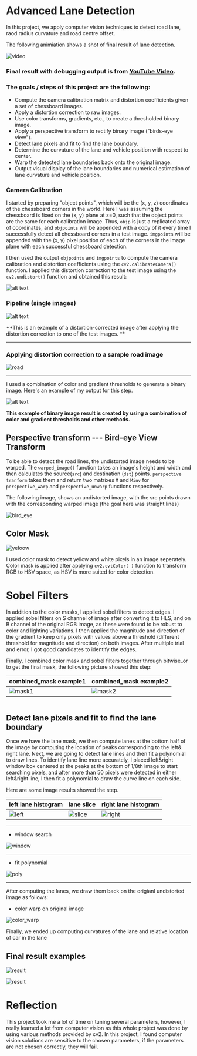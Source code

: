 
# Advanced Lane Detection


In this project, we apply computer vision techniques to detect road lane, raod radius curvature and road centre offset. 

The following animiation shows a shot of final result of lane detection.

![video](video.gif)


### Final result with debugging output is from [YouTube Video](https://youtu.be/-1EuZM6DsiA).



### The goals / steps of this project are the following:


* Compute the camera calibration matrix and distortion coefficients given a set of chessboard images.
* Apply a distortion correction to raw images.
* Use color transforms, gradients, etc., to create a thresholded binary image.
* Apply a perspective transform to rectify binary image ("birds-eye view").
* Detect lane pixels and fit to find the lane boundary.
* Determine the curvature of the lane and vehicle position with respect to center.
* Warp the detected lane boundaries back onto the original image.
* Output visual display of the lane boundaries and numerical estimation of lane curvature and vehicle position.

[//]: # (Image References)

[image1]: ./examples/undistort_output.png "Undistorted"
[image2]: ./test_images/test1.jpg "Road Transformed"
[image3]: ./examples/binary_combo_example.jpg "Binary Example"
[image4]: ./examples/warped_straight_lines.jpg "Warp Example"
[image5]: ./examples/color_fit_lines.jpg "Fit Visual"
[image6]: ./examples/example_output.jpg "Output"
[video1]: ./project_video.mp4 "Video"



### Camera Calibration

I started by preparing "object points", which will be the (x, y, z) coordinates of the chessboard corners in the world. Here I was assuming the chessboard is fixed on the (x, y) plane at z=0, such that the object points are the same for each calibration image.  Thus, `objp` is just a replicated array of coordinates, and `objpoints` will be appended with a copy of it every time I successfully detect all chessboard corners in a test image.  `imgpoints` will be appended with the (x, y) pixel position of each of the corners in the image plane with each successful chessboard detection.  

I then used the output `objpoints` and `imgpoints` to compute the camera calibration and distortion coefficients using the `cv2.calibrateCamera()` function.  I applied this distortion correction to the test image using the `cv2.undistort()` function and obtained this result: 

![alt text](./examples/undistort_output.png)

### Pipeline (single images)

![alt text](./examples/test1.png)

**This is an example of a distortion-corrected image after applying the distortion correction to one of the test images. **

---

### Applying distortion correction to a sample road image
![road](./examples/undist_road.png)

---

I used a combination of color and gradient thresholds to generate a binary image.  Here's an example of my output for this step. 

![alt text](./examples/binary_combo_example.jpg)

**This example of binary image result is created by using a combination of color and gradient thresholds and other methods.**

## Perspective transform --- Bird-eye View Transform


To be able to detect the road lines, the undistorted image needs to be warped. The `warped_image()` function takes an image's height and width and then calculates the source(`src`) and destination (`dst`) points. `perspective tranform` takes them and return two matrixes `M` and `Minv` for `perspective_warp` and `perspective_unwarp` functions respectively. 

The following image, shows an undistorted image, with the src points drawn with the corresponding warped image (the goal here was straight lines)

![bird_eye](./examples/bird_eye.png)


## Color Mask


![yeloow](./examples/y_w_line.png)

I used color mask to detect yellow and white pixels in an image seperately. Color mask is applied after applying `cv2.cvtColor( )` function to transform RGB to HSV space, as HSV is more suited for color detection.

# Sobel Filters

In addition to the color masks, I applied sobel filters to detect edges. I applied sobel filters on S channel of image after converting it to HLS, and on B channel of the original RGB image, as these were found to be robust to color and lighting variations. I then applied the magnitude and direction of the gradient to keep only pixels with values above a threshold (different threshold for magnitude and direction) on both images. After multiple trial and error, I got good candidates to identify the edges.

Finally, I combined color mask and sobel filters together through bitwise_or to get the final mask, the following picture showed this step:


|      combined_mask example1   | combined_mask example2 |
|:------------------------------|:-----------------------|
|![mask1](./examples/combined_mask1.png)|![mask2](./examples/combined_mask2.png)



```python

```

## Detect lane pixels and fit to find the lane boundary

Once we have the lane mask, we then compute lanes at the bottom half of the image by computing the location of peaks corresponding to the left& right lane. Next, we are going to detect lane lines and then fit a polynomial to draw lines. To identify lane line more accurately, I placed left&right window box centered at the peaks at the bottom of 1/8th image to start searching pixels, and after more than 50 pixels were detected in either left&right line, I then fit a polynomial to draw the curve line on each side.

Here are some image results showed the step.


|   left lane histogram   |    lane slice    |    right lane histogram
|:-------------------|:-----------------|:-------------------
|![left](./examples/left_hist.png)|![slice](./examples/lane_slice.png)|![right](./examples/right_hist.png)

---

* window search

![window](./examples/window_slide.png)

---

* fit polynomial

![poly](./examples/poly.png)

---

After computing the lanes, we draw them back on the origianl undistorted image as follows:

* color warp on original image


![color_warp](./examples/output.png) 



Finally, we ended up computing curvatures of the lane and relative location of car in the lane
 
## Final result examples


![result](./examples/final_output1.png)

![result](./examples/final_output2.png)

# Reflection 

This project took me a lot of time on tuning several parameters, however, I really learned a lot from computer vision as this whole project was done by using various methods provided by cv2. In this project, I found computer vision solutions are sensitive to the chosen parameters, if the parameters are not chosen correctly, they will fail. 


```python

```

